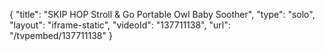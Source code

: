 {
    "title": "SKIP HOP Stroll & Go Portable Owl Baby Soother",
    "type": "solo",
    "layout": "iframe-static",
    "videoId": "137711138",
    "url": "\/tvpembed\/137711138"
}